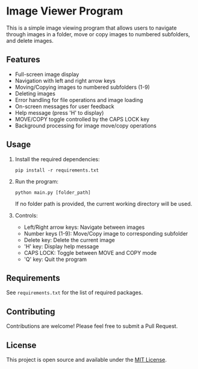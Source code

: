 # Image Viewer Program

This is a simple image viewing program that allows users to navigate through images in a folder, move or copy images to numbered subfolders, and delete images.

## Features

- Full-screen image display
- Navigation with left and right arrow keys
- Moving/Copying images to numbered subfolders (1-9)
- Deleting images
- Error handling for file operations and image loading
- On-screen messages for user feedback
- Help message (press 'H' to display)
- MOVE/COPY toggle controlled by the CAPS LOCK key
- Background processing for image move/copy operations

## Usage

1. Install the required dependencies:
   ```
   pip install -r requirements.txt
   ```

2. Run the program:
   ```
   python main.py [folder_path]
   ```
   If no folder path is provided, the current working directory will be used.

3. Controls:
   - Left/Right arrow keys: Navigate between images
   - Number keys (1-9): Move/Copy image to corresponding subfolder
   - Delete key: Delete the current image
   - 'H' key: Display help message
   - CAPS LOCK: Toggle between MOVE and COPY mode
   - 'Q' key: Quit the program

## Requirements

See `requirements.txt` for the list of required packages.

## Contributing

Contributions are welcome! Please feel free to submit a Pull Request.

## License

This project is open source and available under the [MIT License](LICENSE).
